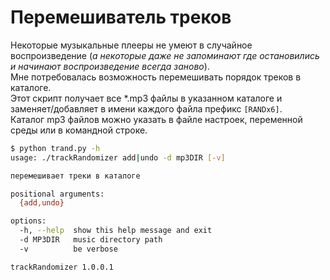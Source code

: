 # Перемешиватель треков

Некоторые музыкальные плееры не умеют в случайное воспроизведение 
(_а некоторые даже не запоминают где остановились и начинают воспроизведение 
всегда заново_).  
Мне потребовалась возможность перемешивать порядок треков в каталоге.  
Этот скрипт получает все *.mp3 файлы в указанном  каталоге и заменяет/добавляет
в имени каждого файла префикс `[RANDx6]`.  
Каталог mp3 файлов можно указать в файле настроек, переменной среды или в командной
строке.

```sh
$ python trand.py -h
usage: ./trackRandomizer add|undo -d mp3DIR [-v]

перемешивает треки в каталоге

positional arguments:
  {add,undo}

options:
  -h, --help  show this help message and exit
  -d MP3DIR   music directory path
  -v          be verbose

trackRandomizer 1.0.0.1
```